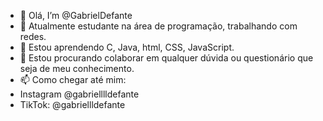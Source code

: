 - 👋 Olá, I’m @GabrielDefante
- 👾 Atualmente estudante na área de programação, trabalhando com redes.
- 🦾 Estou aprendendo C, Java, html, CSS, JavaScript.
- 🧠 Estou procurando colaborar em qualquer dúvida ou questionário que seja de meu conhecimento. 
- 📫 Como chegar até mim: 
- Instagram @gabrielllldefante
- TikTok: @gabriellldefante
